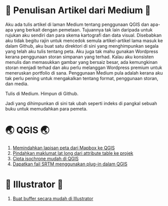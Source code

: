 # 📖 Penulisan Artikel dari Medium 📖
Aku ada tulis artikel di laman Medium tentang penggunaan QGIS dan apa-apa yang berkait dengan pemetaan. Tujuannya tak lain daripada untuk rujukan aku sendiri dan para skema kartografi dan data visual. Disebabkan aku tidak 
begitu rajin untuk mencedok semula artikel-artikel lama masuk ke dalam Github, aku buat satu direktori di sini yang menghimpunkan segala yang telah aku tulis tentang peta. Aku juga tak mahu gunakan Wordpress kerana 
penggunaan storan simpanan yang terhad. Kalau aku konsisten menulis dan memasukkan gambar yang bersaiz besar, ada kemungkinan storan menjadi terhad dan aku perlu melanggan Wordpress premium untuk meneruskan portfolio di sana. Penggunaan Medium pula adalah kerana aku tak 
perlu pening untuk mengakalkan tentang format, penggunaan storan, dan media. 

Tulis di Medium.
Himpun di Github.

Jadi yang dihimpunkan di sini tak ubah seperti indeks di pangkal sebuah buku untuk memudahkan para pemeta.

# 🌏 QGIS 🌏
1. [Memindahkan lapisan peta dari Mapbox ke QGIS](https://medium.com/@dilhumbug/tutorial-memindahkan-lapisan-peta-dari-mapbox-ke-qgis-b8b24228a144?source=friends_link&sk=25490716140fac8509d6bff472f402a6)
2. [Pindahkan maklumat lat long dari attribute table ke projek](https://medium.com/@geokarto/pindahkan-maklumat-lat-long-dari-attribute-table-ke-projek-8bfa8e803b50)
3. [Cipta isochrone mudah di QGIS](https://medium.com/@geokarto/cipta-isochrone-mudah-di-qgis-3877e079a997)
4. [Dapatkan fail SRTM menggunakan plug-in dalam QGIS](https://medium.com/@geokarto/dapatkan-fail-srtm-menggunakan-plug-in-dalam-qgis-e8fd087e2f65)

# 🎨 Illustrator 🎨
1. [Buat buffer secara mudah di Illustrator](https://medium.com/@geokarto/buat-buffer-secara-mudah-di-illustrator-c8ebd48fe46a)
